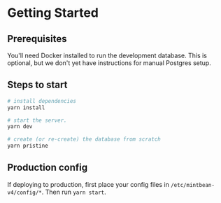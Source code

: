 # Getting Started

## Prerequisites

You'll need Docker installed to run the development database. This is optional, but we don't yet have instructions for manual Postgres setup.

## Steps to start

```sh
# install dependencies
yarn install

# start the server. 
yarn dev

# create (or re-create) the database from scratch
yarn pristine
```

## Production config

If deploying to production, first place your config files in `/etc/mintbean-v4/config/*`.
Then run `yarn start`.
